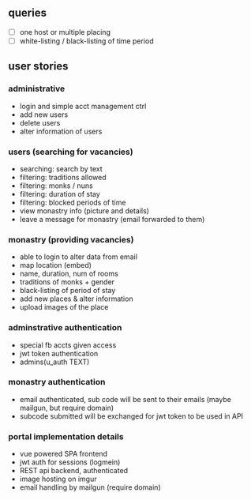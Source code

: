 ## queries
- [ ] one host or multiple placing
- [ ] white-listing / black-listing of time period

## user stories
### administrative
- login and simple acct management ctrl
- add new users 
- delete users
- alter information of users

### users (searching for vacancies)
- searching: search by text
- filtering: traditions allowed
- filtering: monks / nuns
- filtering: duration of stay
- filtering: blocked periods of time
- view monastry info (picture and details)
- leave a message for monastry (email forwarded to them)

### monastry (providing vacancies)
- able to login to alter data from email
- map location (embed)
- name, duration, num of rooms
- traditions of monks + gender
- black-listing of period of stay
- add new places & alter information
- upload images of the place

### adminstrative authentication
- special fb accts given access
- jwt token authentication
- admins(u_auth TEXT)

### monastry authentication
- email authenticated, sub code will be sent to their emails (maybe mailgun, but require domain)
- subcode submitted will be exchanged for jwt token to be used in API

### portal implementation details
- vue powered SPA frontend
- jwt auth for sessions (logmein)
- REST api backend, authenticated
- image hosting on imgur
- email handling by mailgun (require domain)

